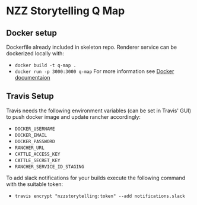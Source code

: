 # NZZ Storytelling Q Map

## Docker setup
Dockerfile already included in skeleton repo. Renderer service can be dockerized locally with:
* `docker build -t q-map .`
* `docker run -p 3000:3000 q-map`
For more information see [Docker documentaion](https://docs.docker.com/)

## Travis Setup
Travis needs the following environment variables (can be set in Travis' GUI) to push docker image and update rancher accordingly:
* `DOCKER_USERNAME`
* `DOCKER_EMAIL`
* `DOCKER_PASSWORD`
* `RANCHER_URL`
* `CATTLE_ACCESS_KEY`
* `CATTLE_SECRET_KEY`
* `RANCHER_SERVICE_ID_STAGING`

To add slack notifications for your builds execute the following command with the suitable token:
* `travis encrypt "nzzstorytelling:token" --add notifications.slack`
 
